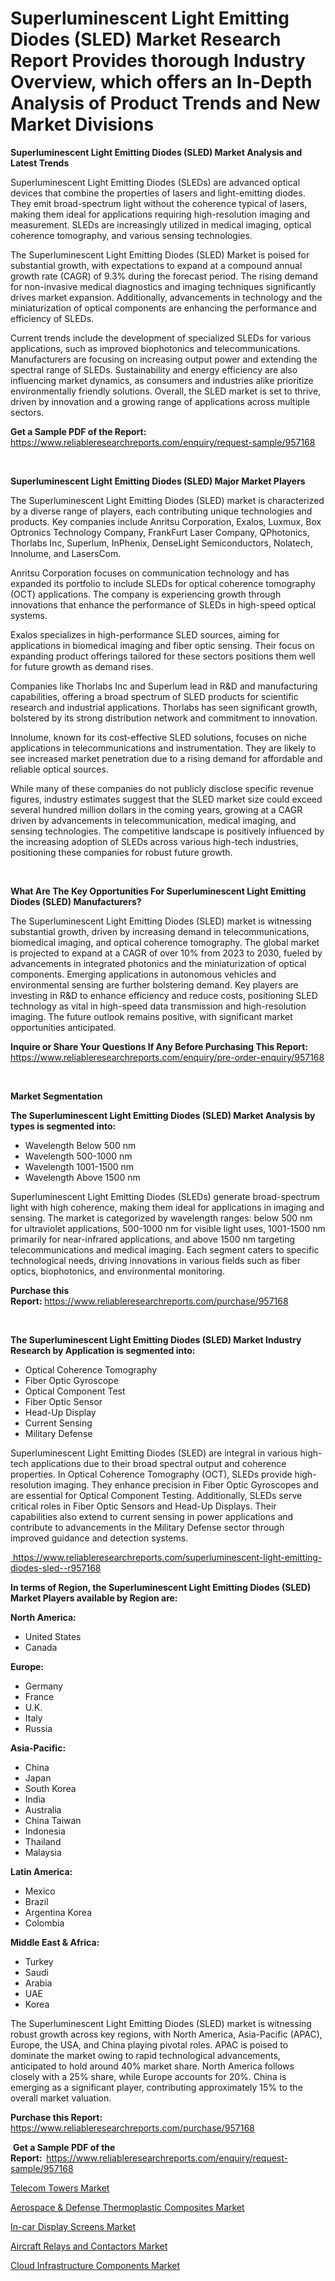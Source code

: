 <p><h1>Superluminescent Light Emitting Diodes (SLED) Market Research Report Provides thorough Industry Overview, which offers an In-Depth Analysis of Product Trends and New Market Divisions</h1></p><p><strong>Superluminescent Light Emitting Diodes (SLED) Market Analysis and Latest Trends</strong></p>
<p><p>Superluminescent Light Emitting Diodes (SLEDs) are advanced optical devices that combine the properties of lasers and light-emitting diodes. They emit broad-spectrum light without the coherence typical of lasers, making them ideal for applications requiring high-resolution imaging and measurement. SLEDs are increasingly utilized in medical imaging, optical coherence tomography, and various sensing technologies.</p><p>The Superluminescent Light Emitting Diodes (SLED) Market is poised for substantial growth, with expectations to expand at a compound annual growth rate (CAGR) of 9.3% during the forecast period. The rising demand for non-invasive medical diagnostics and imaging techniques significantly drives market expansion. Additionally, advancements in technology and the miniaturization of optical components are enhancing the performance and efficiency of SLEDs.</p><p>Current trends include the development of specialized SLEDs for various applications, such as improved biophotonics and telecommunications. Manufacturers are focusing on increasing output power and extending the spectral range of SLEDs. Sustainability and energy efficiency are also influencing market dynamics, as consumers and industries alike prioritize environmentally friendly solutions. Overall, the SLED market is set to thrive, driven by innovation and a growing range of applications across multiple sectors.</p></p>
<p><strong>Get a Sample PDF of the Report:&nbsp;</strong> <a href="https://www.reliableresearchreports.com/enquiry/request-sample/957168?utm_campaign=3&utm_medium=2&utm_source=Github&utm_content=ia&utm_term=11102024&utm_id=superluminescent-light-emitting-diodes-sled">https://www.reliableresearchreports.com/enquiry/request-sample/957168</a></p>
<p>&nbsp;</p>
<p><strong>Superluminescent Light Emitting Diodes (SLED) Major Market Players</strong></p>
<p><p>The Superluminescent Light Emitting Diodes (SLED) market is characterized by a diverse range of players, each contributing unique technologies and products. Key companies include Anritsu Corporation, Exalos, Luxmux, Box Optronics Technology Company, FrankFurt Laser Company, QPhotonics, Thorlabs Inc, Superlum, InPhenix, DenseLight Semiconductors, Nolatech, Innolume, and LasersCom. </p><p>Anritsu Corporation focuses on communication technology and has expanded its portfolio to include SLEDs for optical coherence tomography (OCT) applications. The company is experiencing growth through innovations that enhance the performance of SLEDs in high-speed optical systems.</p><p>Exalos specializes in high-performance SLED sources, aiming for applications in biomedical imaging and fiber optic sensing. Their focus on expanding product offerings tailored for these sectors positions them well for future growth as demand rises.</p><p>Companies like Thorlabs Inc and Superlum lead in R&D and manufacturing capabilities, offering a broad spectrum of SLED products for scientific research and industrial applications. Thorlabs has seen significant growth, bolstered by its strong distribution network and commitment to innovation.</p><p>Innolume, known for its cost-effective SLED solutions, focuses on niche applications in telecommunications and instrumentation. They are likely to see increased market penetration due to a rising demand for affordable and reliable optical sources.</p><p>While many of these companies do not publicly disclose specific revenue figures, industry estimates suggest that the SLED market size could exceed several hundred million dollars in the coming years, growing at a CAGR driven by advancements in telecommunication, medical imaging, and sensing technologies. The competitive landscape is positively influenced by the increasing adoption of SLEDs across various high-tech industries, positioning these companies for robust future growth.</p></p>
<p>&nbsp;</p>
<p><strong>What Are The Key Opportunities For Superluminescent Light Emitting Diodes (SLED) Manufacturers?</strong></p>
<p><p>The Superluminescent Light Emitting Diodes (SLED) market is witnessing substantial growth, driven by increasing demand in telecommunications, biomedical imaging, and optical coherence tomography. The global market is projected to expand at a CAGR of over 10% from 2023 to 2030, fueled by advancements in integrated photonics and the miniaturization of optical components. Emerging applications in autonomous vehicles and environmental sensing are further bolstering demand. Key players are investing in R&D to enhance efficiency and reduce costs, positioning SLED technology as vital in high-speed data transmission and high-resolution imaging. The future outlook remains positive, with significant market opportunities anticipated.</p></p>
<p><strong>Inquire or Share Your Questions If Any Before Purchasing This Report:</strong> <a href="https://www.reliableresearchreports.com/enquiry/pre-order-enquiry/957168?utm_campaign=3&utm_medium=2&utm_source=Github&utm_content=ia&utm_term=11102024&utm_id=superluminescent-light-emitting-diodes-sled">https://www.reliableresearchreports.com/enquiry/pre-order-enquiry/957168</a></p>
<p>&nbsp;</p>
<p><strong>Market Segmentation</strong></p>
<p><strong>The Superluminescent Light Emitting Diodes (SLED) Market Analysis by types is segmented into:</strong></p>
<p><ul><li>Wavelength Below 500 nm</li><li>Wavelength 500-1000 nm</li><li>Wavelength 1001-1500 nm</li><li>Wavelength Above 1500 nm</li></ul></p>
<p><p>Superluminescent Light Emitting Diodes (SLEDs) generate broad-spectrum light with high coherence, making them ideal for applications in imaging and sensing. The market is categorized by wavelength ranges: below 500 nm for ultraviolet applications, 500-1000 nm for visible light uses, 1001-1500 nm primarily for near-infrared applications, and above 1500 nm targeting telecommunications and medical imaging. Each segment caters to specific technological needs, driving innovations in various fields such as fiber optics, biophotonics, and environmental monitoring.</p></p>
<p><strong>Purchase this Report:&nbsp;</strong><a href="https://www.reliableresearchreports.com/purchase/957168?utm_campaign=3&utm_medium=2&utm_source=Github&utm_content=ia&utm_term=11102024&utm_id=superluminescent-light-emitting-diodes-sled">https://www.reliableresearchreports.com/purchase/957168</a></p>
<p>&nbsp;</p>
<p><strong>The Superluminescent Light Emitting Diodes (SLED) Market Industry Research by Application is segmented into:</strong></p>
<p><ul><li>Optical Coherence Tomography</li><li>Fiber Optic Gyroscope</li><li>Optical Component Test</li><li>Fiber Optic Sensor</li><li>Head-Up Display</li><li>Current Sensing</li><li>Military Defense</li></ul></p>
<p><p>Superluminescent Light Emitting Diodes (SLED) are integral in various high-tech applications due to their broad spectral output and coherence properties. In Optical Coherence Tomography (OCT), SLEDs provide high-resolution imaging. They enhance precision in Fiber Optic Gyroscopes and are essential for Optical Component Testing. Additionally, SLEDs serve critical roles in Fiber Optic Sensors and Head-Up Displays. Their capabilities also extend to current sensing in power applications and contribute to advancements in the Military Defense sector through improved guidance and detection systems.</p></p>
<p><a href="https://www.reliableresearchreports.com/superluminescent-light-emitting-diodes-sled--r957168?utm_campaign=3&utm_medium=2&utm_source=Github&utm_content=ia&utm_term=11102024&utm_id=superluminescent-light-emitting-diodes-sled">&nbsp;https://www.reliableresearchreports.com/superluminescent-light-emitting-diodes-sled--r957168</a></p>
<p><strong>In terms of Region, the Superluminescent Light Emitting Diodes (SLED) Market Players available by Region are:</strong></p>
<p>
    <p> <strong> North America: </strong>
        <ul>
            <li>United States</li>
            <li>Canada</li>
        </ul>
        </p> 
    <p> <strong> Europe: </strong>
        <ul>
            <li>Germany</li>
            <li>France</li>
            <li>U.K.</li>
            <li>Italy</li>
            <li>Russia</li>
        </ul>
        </p> 
    <p> <strong> Asia-Pacific: </strong>
        <ul>
            <li>China</li>
            <li>Japan</li>
            <li>South Korea</li>
            <li>India</li>
            <li>Australia</li>
            <li>China Taiwan</li>
            <li>Indonesia</li>
            <li>Thailand</li>
            <li>Malaysia</li>
        </ul>
        </p> 
    <p> <strong> Latin America: </strong>
        <ul>
            <li>Mexico</li>
            <li>Brazil</li>
            <li>Argentina Korea</li>
            <li>Colombia</li>
        </ul>
        </p> 
    <p> <strong> Middle East & Africa: </strong>
        <ul>
            <li>Turkey</li>
            <li>Saudi</li>
            <li>Arabia</li>
            <li>UAE</li>
            <li>Korea</li>
        </ul>
    </p>
    </p>
<p><p>The Superluminescent Light Emitting Diodes (SLED) market is witnessing robust growth across key regions, with North America, Asia-Pacific (APAC), Europe, the USA, and China playing pivotal roles. APAC is poised to dominate the market owing to rapid technological advancements, anticipated to hold around 40% market share. North America follows closely with a 25% share, while Europe accounts for 20%. China is emerging as a significant player, contributing approximately 15% to the overall market valuation.</p></p>
<p><strong>Purchase this Report: </strong><a href="https://www.reliableresearchreports.com/purchase/957168?utm_campaign=3&utm_medium=2&utm_source=Github&utm_content=ia&utm_term=11102024&utm_id=superluminescent-light-emitting-diodes-sled">https://www.reliableresearchreports.com/purchase/957168</a></p>
<p>&nbsp;<strong>Get a Sample PDF of the Report:&nbsp;&nbsp;</strong><a href="https://www.reliableresearchreports.com/enquiry/request-sample/957168?utm_campaign=3&utm_medium=2&utm_source=Github&utm_content=ia&utm_term=11102024&utm_id=superluminescent-light-emitting-diodes-sled">https://www.reliableresearchreports.com/enquiry/request-sample/957168</a></p>
<p><strong></strong></p>
<p><p><a href="https://issuu.com/reportprime-2/docs/telecom-towers-market-size-2030.ppt_910b8813fd35dc?utm_campaign=3&utm_medium=2&utm_source=Github&utm_content=ia&utm_term=11102024&utm_id=superluminescent-light-emitting-diodes-sled">Telecom Towers Market</a></p><p><a href="https://www.linkedin.com/pulse/aerospace-defense-thermoplastic-composites-market-segmentation-nbapc?utm_campaign=3&utm_medium=2&utm_source=Github&utm_content=ia&utm_term=11102024&utm_id=superluminescent-light-emitting-diodes-sled">Aerospace & Defense Thermoplastic Composites Market</a></p><p><a href="https://www.linkedin.com/pulse/insights-in-car-display-screens-market-share-competitive-landscape-plymf?utm_campaign=3&utm_medium=2&utm_source=Github&utm_content=ia&utm_term=11102024&utm_id=superluminescent-light-emitting-diodes-sled">In-car Display Screens Market</a></p><p><a href="https://www.linkedin.com/pulse/role-aircraft-relays-contactors-market-applications-commercial-szxyf?utm_campaign=3&utm_medium=2&utm_source=Github&utm_content=ia&utm_term=11102024&utm_id=superluminescent-light-emitting-diodes-sled">Aircraft Relays and Contactors Market</a></p><p><a href="https://issuu.com/reportprime-2/docs/cloud-infrastructure-components-mar_546b20193a9e09?utm_campaign=3&utm_medium=2&utm_source=Github&utm_content=ia&utm_term=11102024&utm_id=superluminescent-light-emitting-diodes-sled">Cloud Infrastructure Components Market</a></p></p>
